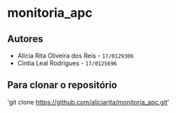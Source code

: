 # monitoria_apc

## Autores

- Alícia Rita Oliveira dos Reis - `17/0129306`
- Cintia Leal Rodrigues - `17/0125696`

## Para clonar o repositório

'git clone https://github.com/aliciarita/monitoria_apc.git'
